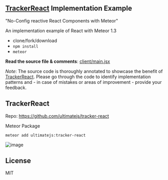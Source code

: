 ## [TrackerReact](https://github.com/ultimatejs/tracker-react) Implementation Example
"No-Config reactive React Components with Meteor"

An implementation example of React with Meteor 1.3
* clone/fork/download
* `npm install`
* `meteor`

**Read the source file & comments**: [client/main.jsx](https://github.com/D1no/TrackerReact-Example/blob/master/client/main.jsx)

*Note*: The source code is thoroughly annotated to showcase the benefit of [TrackerReact](https://github.com/ultimatejs/tracker-react). Please go through the code
 to 
identify implementation patterns and - in case of mistakes or areas of improvement - provide your feedback.

## TrackerReact
Repo: https://github.com/ultimatejs/tracker-react

Meteor Package

```
meteor add ultimatejs:tracker-react
```

![image](https://cloud.githubusercontent.com/assets/2397125/13386586/369daaa8-deae-11e5-9321-d63a8cd508cf.png)


## License
MIT
